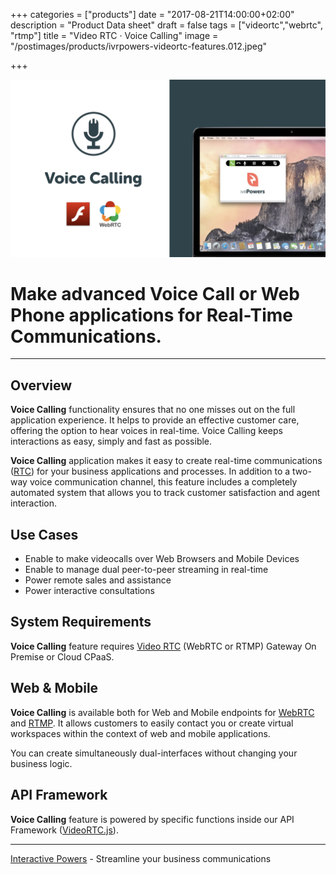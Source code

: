+++
categories = ["products"]
date = "2017-08-21T14:00:00+02:00"
description = "Product Data sheet"
draft = false
tags = ["videortc","webrtc", "rtmp"]
title = "Video RTC · Voice Calling"
image = "/postimages/products/ivrpowers-videortc-features.012.jpeg"

+++

![VideoRTC Voice Calling](/postimages/products/ivrpowers-videortc-features.013.jpeg)

#	Make advanced Voice Call or Web Phone applications for Real-Time Communications.
---

## Overview

**Voice Calling** functionality ensures that no one misses out on the full application experience. It helps to provide an effective customer care, offering the option to hear voices in real-time. Voice Calling keeps interactions as easy, simply and fast as possible.

**Voice Calling** application makes it easy to create real-time communications ([RTC](http://blog.ivrpowers.com/post/technologies/what-is-rtc/)) for your business applications and processes. In addition to a two-way voice communication channel, this feature includes a completely automated system that allows you to track customer satisfaction and agent interaction.

## Use Cases

* Enable to make videocalls over Web Browsers and Mobile Devices
* Enable to manage dual peer-to-peer streaming in real-time
* Power remote sales and assistance
* Power interactive consultations
	
## System Requirements

**Voice Calling** feature requires [Video RTC](http://blog.ivrpowers.com/post/products/video-rtc/) (WebRTC or RTMP) Gateway On Premise or Cloud CPaaS.

## Web & Mobile

**Voice Calling** is available both for Web and Mobile endpoints for [WebRTC](http://blog.ivrpowers.com/post/technologies/what-is-webrtc/) and [RTMP](http://blog.ivrpowers.com/post/technologies/what-is-rtmp/). It allows customers to easily contact you or create virtual workspaces within the context of web and mobile applications.

You can create simultaneously dual-interfaces without changing your business logic.

## API Framework

**Voice Calling** feature is powered by specific functions inside our API Framework ([VideoRTC.js](http://blog.ivrpowers.com/post/development/introducing-videortcjs-developers/)).

---
[Interactive Powers](http://www.ivrpowers.com/) - Streamline your business communications


